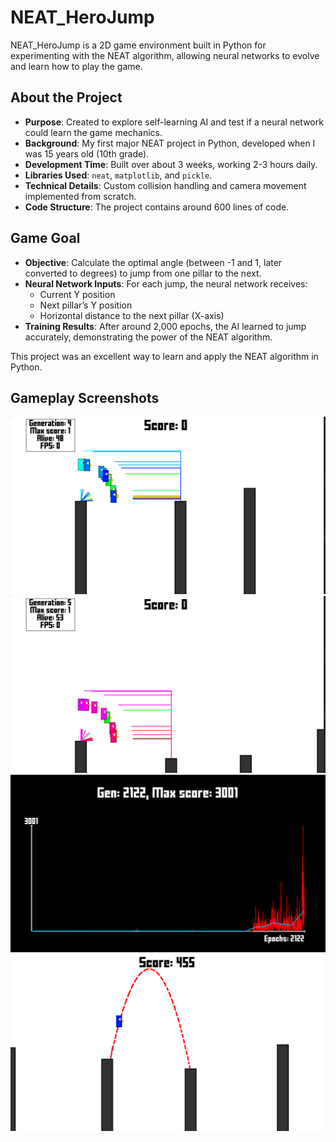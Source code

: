 # NEAT_HeroJump

NEAT_HeroJump is a 2D game environment built in Python for experimenting with the NEAT algorithm, allowing neural networks to evolve and learn how to play the game.

## About the Project

- **Purpose**: Created to explore self-learning AI and test if a neural network could learn the game mechanics.
- **Background**: My first major NEAT project in Python, developed when I was 15 years old (10th grade).
- **Development Time**: Built over about 3 weeks, working 2-3 hours daily.
- **Libraries Used**: `neat`, `matplotlib`, and `pickle`.
- **Technical Details**: Custom collision handling and camera movement implemented from scratch.
- **Code Structure**: The project contains around 600 lines of code.

## Game Goal

- **Objective**: Calculate the optimal angle (between -1 and 1, later converted to degrees) to jump from one pillar to the next.
- **Neural Network Inputs**: For each jump, the neural network receives:
  - Current Y position
  - Next pillar’s Y position
  - Horizontal distance to the next pillar (X-axis)
- **Training Results**: After around 2,000 epochs, the AI learned to jump accurately, demonstrating the power of the NEAT algorithm.

This project was an excellent way to learn and apply the NEAT algorithm in Python.

## Gameplay Screenshots

![Gameplay Screenshot 1](screenshots/screen1.jpg?raw=true)
![Gameplay Screenshot 2](screenshots/screen2.jpg?raw=true)
![Gameplay Screenshot 3](screenshots/screen3.jpg?raw=true)
![Gameplay Screenshot 4](screenshots/screen4.jpg?raw=true)
